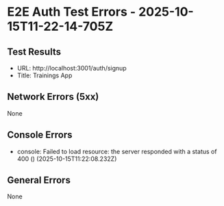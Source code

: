 # E2E Auth Test Errors - 2025-10-15T11-22-14-705Z

## Test Results
- URL: http://localhost:3001/auth/signup
- Title: Trainings App

## Network Errors (5xx)
None

## Console Errors
- console: Failed to load resource: the server responded with a status of 400 () (2025-10-15T11:22:08.232Z)

## General Errors
None
